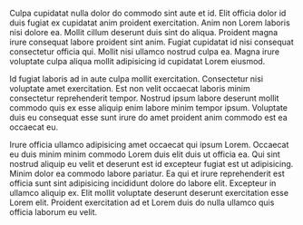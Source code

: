 Culpa cupidatat nulla dolor do commodo sint aute et id. Elit officia dolor id duis fugiat ex cupidatat anim proident exercitation. Anim non Lorem laboris nisi dolore ea. Mollit cillum deserunt duis sint do aliqua. Proident magna irure consequat labore proident sint anim. Fugiat cupidatat id nisi consequat consectetur officia qui. Mollit nisi ullamco nostrud culpa ea. Magna irure voluptate culpa aliqua mollit adipisicing id cupidatat Lorem eiusmod.

Id fugiat laboris ad in aute culpa mollit exercitation. Consectetur nisi voluptate amet exercitation. Est non velit occaecat laboris minim consectetur reprehenderit tempor. Nostrud ipsum labore deserunt mollit commodo quis ex esse aliquip enim labore minim tempor ipsum. Voluptate duis eu consequat esse sunt irure do amet proident anim commodo est ea occaecat eu.

Irure officia ullamco adipisicing amet occaecat qui ipsum Lorem. Occaecat eu duis minim minim commodo Lorem duis elit duis ut officia ea. Qui sint nostrud aliquip eu velit et deserunt est id excepteur fugiat est ut adipisicing. Minim dolor ea commodo labore pariatur. Ea qui et irure reprehenderit est officia sunt sint adipisicing incididunt dolore do labore elit. Excepteur in ullamco aliquip ex. Elit mollit voluptate deserunt deserunt exercitation esse Lorem elit. Proident exercitation ad et Lorem duis do nulla ullamco quis officia laborum eu velit.